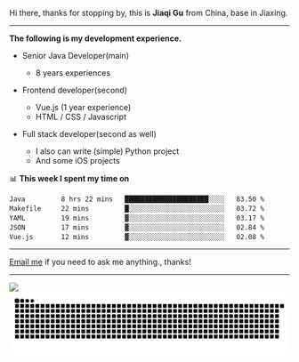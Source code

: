Hi there, thanks for stopping by, this is **Jiaqi Gu** from China, base in Jiaxing.

---

**The following is my development experience.**

- Senior Java Developer(main)
  - 8 years experiences

- Frontend developer(second)
  - Vue.js (1 year experience)
  - HTML / CSS / Javascript
  
- Full stack developer(second as well)
  - I also can write (simple) Python project
  - And some iOS projects

📊 **This week I spent my time on**
<!--START_SECTION:waka-->

```txt
Java         8 hrs 22 mins   █████████████████████░░░░   83.50 %
Makefile     22 mins         █░░░░░░░░░░░░░░░░░░░░░░░░   03.72 %
YAML         19 mins         ▓░░░░░░░░░░░░░░░░░░░░░░░░   03.17 %
JSON         17 mins         ▓░░░░░░░░░░░░░░░░░░░░░░░░   02.84 %
Vue.js       12 mins         ▓░░░░░░░░░░░░░░░░░░░░░░░░   02.08 %
```

<!--END_SECTION:waka-->

---

[Email me](mailto:htk2klwgr@mozmail.com?subject=Hiring_from_GitHub) if you need to ask me anything., thanks!

---

![]( https://visitor-badge.glitch.me/badge?page_id=githubgujiaqi)
![]( https://github.com/droid-Q/droid-Q/raw/output/github-contribution-grid-snake.svg#gh-dark-mode-only)
